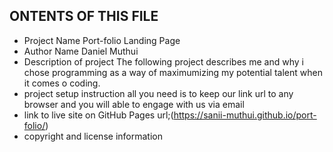 ONTENTS OF THIS FILE
---------------------
   
 * Project Name
 Port-folio Landing Page
 * Author Name
 Daniel Muthui
 * Description of project
 The following project describes me and why i chose programming as a way of maximumizing my potential talent when it comes o 
 coding. 
 * project setup instruction
 all you need is to keep our link url to any browser and you will able to engage with us via email
 * link to live site on GitHub Pages
 url;(https://sanii-muthui.github.io/port-folio/)
 *  copyright and license information
 
 